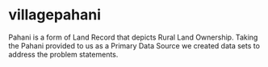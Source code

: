 # villagepahani
Pahani is a form of Land Record that depicts Rural Land Ownership. Taking the Pahani provided to us as a Primary Data Source we created data sets to address the problem statements.
